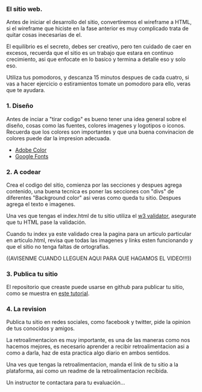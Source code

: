 
### El sitio web.
Antes de iniciar el desarrollo del sitio, convertiremos el wireframe a HTML, si el wireframe que hiciste en la fase anterior es muy complicado trata de quitar cosas inecesarias de el.

El equilibrio es el secreto, debes ser creativo, pero ten cuidado de caer en excesos, recuerda que el sitio es un trabajo que estara en continuo crecimiento, asi que enfocate en lo basico y termina a detalle eso y solo eso.

Utiliza tus pomodoros, y descanza 15 minutos despues de cada cuatro, si vas a hacer ejercicio o estiramientos tomate un pomodoro para ello, veras que te ayudara.

### 1. Diseño
Antes de inciar a "tirar codigo" es bueno tener una idea general sobre el diseño, cosas como las fuentes, colores imagenes y logotipos o iconos. Recuerda que los colores son importantes y que una buena convinacion de colores puede dar la impresion adecuada.

- [Adobe Color](https://color.adobe.com/create/color-wheel/)
- [Google Fonts](https://www.google.com/fonts)



### 2. A codear

  Crea el codigo del sitio, comienza por las secciones y despues agrega contenido, una buena tecnica es poner las secciones con "divs" de diferentes "Background color" asi veras como queda tu sitio. Despues agrega el texto e imagenes.

  Una ves que tengas el index.html de tu sitio utiliza el [w3 validator](https://validator.w3.org/#validate_by_upload), asegurate que tu HTML pase la validación.

  Cuando tu index ya este validado crea la pagina para un articulo particular en articulo.html, revisa que todas las imagenes y links esten funcionando y que el sitio no tenga faltas de ortografias.


  ((AVISENME CUANDO LLEGUEN AQUI PARA QUE HAGAMOS EL VIDEO!!!))

### 3. Publica tu sitio

El repositorio que creaste puede usarse en github para publicar tu sitio, como se muestra en [este tutorial](tutorial-ghpages.md).

### 4. La revision

Publica tu sitio en redes sociales, como facebook y twitter, pide la opinion de tus conocidos y amigos.

La retroalimentacion es muy importante, es una de las maneras como nos hacemos mejores, es necesario aprender a recibir retroalimentacion asi a como a darla, haz de esta practica algo diario en ambos sentidos.

Una ves que tengas la retroalimentacion, manda el link de tu sitio a la plataforma, asi como un readme de la retroalimentacion recibida.

Un instructor te contactara para tu evaluación...
